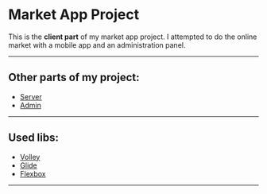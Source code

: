 # Market App Project

This is the <b>client part</b> of my market app project. I attempted to do the online market with a mobile app and an administration panel.

<hr>

## Other parts of my project:
- [Server](https://github.com/SevadaSahakyan/go-market-server)
- [Admin](https://github.com/SevadaSahakyan/wpf-market-admin)

<hr>

## Used libs:
- [Volley](https://github.com/google/volley)
- [Glide](https://github.com/bumptech/glide)
- [Flexbox](https://github.com/google/flexbox-layout)

<hr>